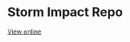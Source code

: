 # Storm Impact Repo

[View online](https://model.earth/storm/impact/)  

<!-- Prior: lheyns3/TW-Charts/ -->